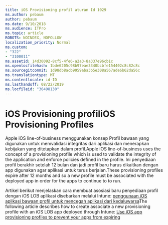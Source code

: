 ```yaml
---
title: iOS Provisioning profil aturan Id 1029
ms.author: pebaum
author: pebaum
ms.date: 9/10/2018
ms.audience: ITPro
ms.topic: article
ROBOTS: NOINDEX, NOFOLLOW
localization_priority: Normal
ms.custom:
- "322"
- "3100011"
ms.assetid: 14d30092-8cf5-4fe6-a2a3-8a337e96cb1c
ms.openlocfilehash: 1bde6205c98b97eae3340bcbfe154402c8c82c8c
ms.sourcegitcommit: 1d98db8acb9959aba3b5e308a567ade6b62da56c
ms.translationtype: MT
ms.contentlocale: id-ID
ms.lasthandoff: 08/22/2019
ms.locfileid: "36498130"
---
```

# <a name="ios-provisioning-profiles"></a><span data-ttu-id="c1b0c-102">iOS Provisioning profil</span><span class="sxs-lookup"><span data-stu-id="c1b0c-102">iOS Provisioning Profiles</span></span>

<span data-ttu-id="c1b0c-103">Apple iOS line-of-business menggunakan konsep Profil bawaan yang digunakan untuk memvalidasi integritas dari aplikasi dan menerapkan kebijakan yang ditetapkan dalam profil.</span><span class="sxs-lookup"><span data-stu-id="c1b0c-103">Apple iOS line-of-business uses the concept of a provisioning profile which is used to validate the integrity of the application and enforce policies defined in the profile.</span></span> <span data-ttu-id="c1b0c-104">Ini penyediaan profil berakhir setelah 12 bulan dan jadi profil baru harus dikaitkan dengan app digunakan agar aplikasi untuk terus berjalan.</span><span class="sxs-lookup"><span data-stu-id="c1b0c-104">These provisioning profiles expire after 12 months and so a new profile must be associated with the deployed app in order for the apps to continue to to run.</span></span>
  
<span data-ttu-id="c1b0c-105">Artikel berikut menjelaskan cara membuat asosiasi baru penyediaan profil dengan iOS LOB aplikasi disebarkan melalui Intune: [penggunaan iOS aplikasi bawaan profil untuk mencegah aplikasi dari kedaluwarsa](https://docs.microsoft.com/intune/app-provisioning-profile-ios)</span><span class="sxs-lookup"><span data-stu-id="c1b0c-105">The following article describes how to create associate a new provisioning profile with an iOS LOB app deployed through Intune: [Use iOS app provisioning profiles to prevent your apps from expiring](https://docs.microsoft.com/intune/app-provisioning-profile-ios)</span></span>
  